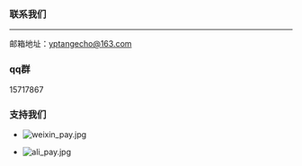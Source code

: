 ### 联系我们 ###
------------
邮箱地址：yptangecho@163.com

### qq群
15717867

### 支持我们
* ![weixin_pay.jpg](../statics/weixin_pay.jpg)

* ![ali_pay.jpg](../statics/ali_pay.jpg)
